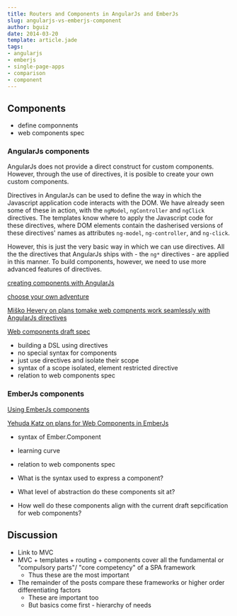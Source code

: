 ```yaml
---
title: Routers and Components in AngularJs and EmberJs
slug: angularjs-vs-emberjs-component
author: bguiz
date: 2014-03-20
template: article.jade
tags:
- angularjs
- emberjs
- single-page-apps
- comparison
- component
---
```


## Components

- define componnents
- web components spec

### AngularJs components

AngularJs does not provide a direct construct for custom components.
However, through the use of directives,
it is posible to create your own custom components.

Directives in AngularJs can be used to define the way in which the Javascript application code
interacts with the DOM.
We have already seen some of these in action,
with the `ngModel`, `ngController` and `ngClick` directives.
The templates know where to apply the Javascript code for these directives,
where DOM elements contain the dasherised versions of these directives' names
as attributes `ng-model`, `ng-controller`, and `ng-click`.

However, this is just the very basic way in which we can use directives.
All the the directives that AngularJs ships with -
the `ng*` directives -
are applied in this manner.
To build components, however,
we need to use more advanced features of directives.

[creating components with AngularJs](http://blog.ijasoneverett.com/2013/03/creating-components-with-angular-js/)

[choose your own adventure](https://github.com/danielstern/cyo)

[Miško Hevery on plans tomake web compnents work seamlessly with AngularJs directives](https://groups.google.com/forum/#!msg/polymer-dev/4RSYaKmbtEk/uYnY3900wpIJ)

[Web components draft spec](http://www.w3.org/TR/components-intro/)

- building a DSL using directives
- no special syntax for components
- just use directives and isolate their scope
- syntax of a scope isolated, element restricted directive
- relation to web components spec

### EmberJs components

[Using EmberJs components](http://emberjs.com/guides/components/passing-properties-to-a-component/)

[Yehuda Katz on plans for Web Components in EmberJs](https://gist.github.com/wycats/9144666b0c606d1838be)

- syntax of Ember.Component
- learning curve
- relation to web components spec

- What is the syntax used to express a component?
- What level of abstraction do these components sit at?
- How well do these components align with the current draft sepcification for web components?

## Discussion

- Link to MVC
- MVC + templates + routing + components cover all the fundamental or "compulsory parts"/ "core competency" of a SPA framework
	- Thus these are the most important
- The remainder of the posts compare these frameworks or higher order differentiating factors
	- These are important too
	- But basics come first - hierarchy of needs
